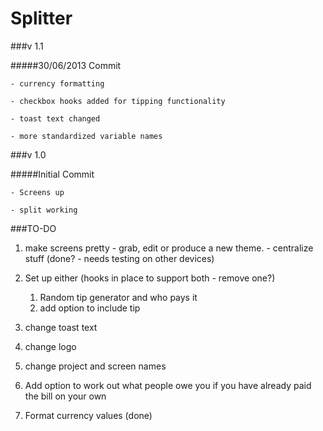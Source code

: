 Splitter
========

###v 1.1

#####30/06/2013 Commit


    - currency formatting
    
    - checkbox hooks added for tipping functionality
    
    - toast text changed
    
    - more standardized variable names
    

###v 1.0

#####Initial Commit

    - Screens up
    
    - split working
  
  
###TO-DO

  1. make screens pretty
    - grab, edit or produce a new theme.
    - centralize stuff (done? - needs testing on other devices)
  
  2. Set up either (hooks in place to support both - remove one?)
      1. Random tip generator and who pays it 
      2. add option to include tip

  3. change toast text
  4. change logo
  5. change project and screen names
  6. Add option to work out what people owe you if you have already paid the bill on your own
  7. Format currency values (done)
